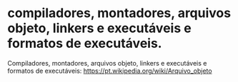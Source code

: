 # compiladores, montadores, arquivos objeto, linkers e executáveis e formatos de executáveis.

Compiladores, montadores, arquivos objeto, linkers e executáveis e formatos de executáveis:
https://pt.wikipedia.org/wiki/Arquivo_objeto

